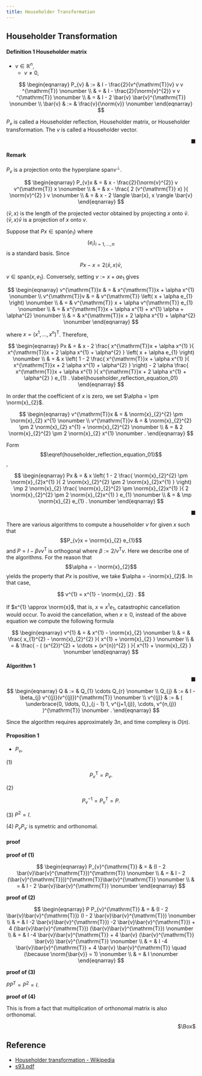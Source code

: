 ```yaml
---
title: Householder Transformation
---
```


## Householder Transformation


#### Definition 1 Householder matrix
* $v \in \mathbb{R}^{n}$,
    * $v \neq 0$,

$$
\begin{eqnarray}
    P_{v}
    & := &
        I
        -
        \frac{2}{v^{\mathrm{T}}v}
        v v ^{\mathrm{T}}
    \nonumber
    \\
    & = &
        I
        -
        \frac{2}{\norm{v}^{2}}
        v v ^{\mathrm{T}}
    \nonumber
    \\
    & = &
        I
        -
        2
        \bar{v} \bar{v}^{\mathrm{T}}
    \nonumber
    \\
    \bar{v}
    & := &
        \frac{v}{\norm{v}}
    \nonumber
\end{eqnarray}
$$

$P_{v}$ is called a Householder reflection, Householder matrix, or Householder transformation.
The $v$ is called a Householder vector.

<div class="end-of-statement" style="text-align: right">■</div>

#### Remark
$P_{v}$ is a projection onto the hyperplane $\mathrm{span}{v}^{\perp}$.

$$
\begin{eqnarray}
    P_{v}x
    & = &
        x
        -
        \frac{2}{\norm{v}^{2}}
        v v^{\mathrm{T}}
        x
    \nonumber
    \\
    & = &
        x
        -
        \frac{
            2 (v^{\mathrm{T}} x)
        }{
            \norm{v}^{2}
        }
        v
    \nonumber
    \\
    & = &
        x
        -
        2
        \langle \bar{x}, x \rangle
        \bar{v}
\end{eqnarray}
$$

$\langle \bar{v}, x \rangle$ is the length of the projected vector obtained by projecting $x$ onto $\bar{v}$.
$\langle \bar{v}, x \rangle \bar{v}$ is a projection of $x$ onto $v$.

Suppose that $Px \in \mathrm{span}(e_{1})$ where $$(e_{i})_{i=1,\ldots,n}$$ is a standard basis.
Since

$$
    Px - x
    =
    2
    \langle \bar{x}, x \rangle
    \bar{v},
$$

$v \in \mathrm{span}(x, e_{1})$.
Conversely, setting $v := x + \alpha e_{1}$ gives

$$
\begin{eqnarray}
    v^{\mathrm{T}}x
    & = &
        x^{\mathrm{T}}x
        +
        \alpha x^{1}
    \nonumber
    \\
    v^{\mathrm{T}}v
    & = &
        v^{\mathrm{T}}
        \left(
            x
            +
            \alpha
            e_{1}
        \right)
    \nonumber
    \\
    & = &
        v^{\mathrm{T}}
        x
        +
        \alpha
        v^{\mathrm{T}}
        e_{1}
    \nonumber
    \\
     & = &
        x^{\mathrm{T}}x
        +
        \alpha x^{1}
        +
        x^{1}
        \alpha
        +
        \alpha^{2}
    \nonumber
    \\
     & = &
        x^{\mathrm{T}}x
        +
        2
        \alpha x^{1}
        +
        \alpha^{2}
    \nonumber
\end{eqnarray}
$$

where $x = (x^{1}, \ldots, x^{n})^{\mathrm{T}}$.
Therefore,

$$
\begin{eqnarray}
    Px
    & = &
        x
        -
        2
        \frac{
            x^{\mathrm{T}}x + \alpha x^{1}
        }{
            x^{\mathrm{T}}x + 2 \alpha x^{1} + \alpha^{2}
        }
        \left(
            x
            +
            \alpha e_{1}
        \right)
    \nonumber
    \\
    & = &
        x
        \left(
            1
            -
            2
            \frac{
                x^{\mathrm{T}}x + \alpha x^{1}
            }{
                x^{\mathrm{T}}x + 2 \alpha x^{1} + \alpha^{2}
            }
        \right)
        -
        2
        \alpha
        \frac{
            x^{\mathrm{T}}x + \alpha x^{1}
        }{
            x^{\mathrm{T}}x + 2 \alpha x^{1} + \alpha^{2}
        }
        e_{1}
    .
    \label{householder_reflection_equation_01}
\end{eqnarray}
$$

In order that the coefficient of $x$ is zero, we set $\alpha = \pm \norm{x}_{2}$.

$$
\begin{eqnarray}
    v^{\mathrm{T}}x
    & = &
        \norm{x}_{2}^{2}
        \pm
        \norm{x}_{2} x^{1}
    \nonumber
    \\
    v^{\mathrm{T}}v
    & = &
        \norm{x}_{2}^{2}
        \pm
        2
        \norm{x}_{2} x^{1}
        +
        \norm{x}_{2}^{2}
    \nonumber
    \\
    & = &
        2
        \norm{x}_{2}^{2}
        \pm
        2
        \norm{x}_{2} x^{1}
    \nonumber
    .
\end{eqnarray}
$$

Form $$\eqref{householder_reflection_equation_01}$$,

$$
\begin{eqnarray}
    Px
    & = &
        x
        \left(
            1
            -
            2
            \frac{
                \norm{x}_{2}^{2}
                \pm
                \norm{x}_{2}x^{1}
            }{
                2
                \norm{x}_{2}^{2}
                \pm
                2
                \norm{x}_{2}x^{1}
            }
        \right)
        \mp
        2
        \norm{x}_{2}
        \frac{
            \norm{x}_{2}^{2}
            \pm
            \norm{x}_{2}x^{1}
        }{
            2
            \norm{x}_{2}^{2}
            \pm
            2
            \norm{x}_{2}x^{1}
        }
        e_{1}
    \nonumber
    \\
    & = &
        \mp
        \norm{x}_{2}
        e_{1}
    .
    \nonumber
\end{eqnarray}
$$

<div class="end-of-statement" style="text-align: right">■</div>

There are various algorithms to compute a householder $v$ for given $x$ such that $$P_{v}x = \norm{x}_{2} e_{1}$$ and $P = I - \beta v v^{\mathrm{T}}$ is orthogonal where $\beta := 2 / v^{\mathrm{T}}v$.
Here we describe one of the algorithms.
For the reason that $$\alpha = - \norm{x}_{2}$$ yields the property that $Px$ is positive, we take $\alpha = -\norm{x}_{2}$.
In that case,

$$
    v^{1}
    =
    x^{1}
    -
    \norm{x}_{2}
    .
$$

If $x^{1} \approx \norm{x}$, that is, $x \approx x^{1}e_{1}$, catastrophic cancellation would occur.
To avoid the cancellation, when $x \ge 0$, instead of the above equation we compute the following formula

$$
\begin{eqnarray}
    v^{1}
    & = &
        x^{1}
        -
        \norm{x}_{2}
    \nonumber
    \\
    & = &
        \frac{
            x_{1}^{2}
            -
            \norm{x}_{2}^{2}
        }{
            x^{1} + \norm{x}_{2}
        }
    \nonumber
    \\
    & = &
        \frac{
            -
            (
                (x^{2})^{2}
                +
                \cdots
                +
                (x^{n})^{2}
            )
        }{
            x^{1} + \norm{x}_{2}
        }
    \nonumber
\end{eqnarray}
$$

#### Algorithm 1

<p class="pseudocode-js">
<pre class="pseudocode-js-code" style="display:none">
    \begin{algorithm}
    \caption{Computing Householder Vector}
    \begin{algorithmic}
    \PROCEDURE{ComputeHouseholderVector}{$x$}
        \STATE $n := \mathrm{length}(x)$
        \STATE $\sigma := (x^{2:n})^{\mathrm{T}}x^{2:n}$
        \COMMENT{$2(n - 1)$ flops}
        \STATE $
            v :=
            \left(
                \begin{array}{c}
                    1
                    \\
                    x^{2:n}
                \end{array}
            \right)
        $,
        \IF{$\sigma = 0$}
            \COMMENT{$x$ is contained in span $e_{1}$}
            \STATE $\beta := 0$
        \ELSE
            \STATE $\mu := \sqrt{(x^{1})^{2} + \sigma}$
            \COMMENT{norm of $x$}
            \IF{ $x^{1} \le 0$ }
                \STATE $v^{1} \leftarrow x^{1} - \mu$
            \ELSE
                \COMMENT{to avoid catastrophic cancellation}
                \STATE $v^{1} \leftarrow -\sigma/(x^{1} + \mu)$
            \ENDIF
            \STATE $\beta := 2 (v^{1})^{2} / (\sigma + (v^{1})^{2})$
            \STATE $v \leftarrow v / v^{1}$
            \COMMENT{$n$ flops}
        \ENDIF
        \RETURN $(v, \beta)$
    \ENDPROCEDURE
    \end{algorithmic}
    \end{algorithm}
</pre>
</p>

<div class="end-of-statement" style="text-align: right">■</div>

$$
\begin{eqnarray}
    Q
    & := &
        Q_{1} \cdots Q_{r}
    \nonumber
    \\
    Q_{j}
    & := &
        I - \beta_{j} v^{(j)}(v^{(j)})^{\mathrm{T}}
    \nonumber
    \\
    v^{(j)}
    & := &
        (
            \underbrace{0, \ldots, 0,}_{j - 1}
            1,
            v^{j+1,(j)},
            \cdots,
            v^{n,(j)}
        )^{\mathrm{T}}
    \nonumber
    .
\end{eqnarray}
$$

Since the algorithm requires approximately $3n$, and time complexy is $O(n)$.

#### Proposition 1
* $P_{v}$,

(1)

$$
    P_{v}^{\mathrm{T}} = P_{v}
    .
$$

(2)

$$
    P_{v}^{-1} = P_{v}^{\mathrm{T}} = P
    .
$$

(3) $P^{2} = I$.

(4) $P_{v}P_{v^{\prime}}$ is symetric and orthonomal.

#### proof

**proof of (1)**

$$
\begin{eqnarray}
    P_{v}^{\mathrm{T}}
    & = &
        (I - 2 \bar{v}\bar{v}^{\mathrm{T}})^{\mathrm{T}}
    \nonumber
    \\
    & = &
        I
        -
        2 (\bar{v}^{\mathrm{T}}))^{\mathrm{T}}\bar{v}^{\mathrm{T}}
    \nonumber
    \\
    & = &
        I
        -
        2 \bar{v}\bar{v}^{\mathrm{T}}
    \nonumber
\end{eqnarray}
$$

**proof of (2)**

$$
\begin{eqnarray}
    P
    P_{v}^{\mathrm{T}}
    & = &
        (I - 2 \bar{v}\bar{v}^{\mathrm{T}})
        (I - 2 \bar{v}\bar{v}^{\mathrm{T}})
    \nonumber
    \\
    & = &
        I
        -2 \bar{v}\bar{v}^{\mathrm{T}})
        -2 \bar{v}\bar{v}^{\mathrm{T}})
        +
        4
        (\bar{v}\bar{v}^{\mathrm{T}})
        (\bar{v}\bar{v}^{\mathrm{T}})
    \nonumber
    \\
    & = &
        I
        -4 \bar{v}\bar{v}^{\mathrm{T}}
        +
        4
        \bar{v}
        (\bar{v}^{\mathrm{T}} \bar{v})
        \bar{v}^{\mathrm{T}}
    \nonumber
    \\
    & = &
        I
        -4 \bar{v}\bar{v}^{\mathrm{T}}
        +
        4
        \bar{v}
        \bar{v}^{\mathrm{T}}
        \quad
        (\because \norm{\bar{v}} = 1)
    \nonumber
    \\
    & = &
        I
    \nonumber
\end{eqnarray}
$$

**proof of (3)**

$PP^{\mathrm{T}} = P^{2} = I$.

**proof of (4)**

This is from a fact that multiplication of orthonomal matrix is also orthonomal.

<div class="QED" style="text-align: right">$\Box$</div>


## Reference
* [Householder transformation \- Wikipedia](https://en.wikipedia.org/wiki/Householder_transformation)
* [s93\.pdf](http://web.csulb.edu/~tgao/math423/s93.pdf)
